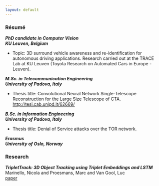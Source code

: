 ```yaml
---
layout: default
---
```


### Résumé

***PhD candidate in Computer Vision***<br>
***KU Leuven, Belgium***

* Topic: 3D surround vehicle awareness and re-identification for autonomous driving applications. Research carried out at the TRACE Lab at KU Leuven (Toyota Research on Automated Cars in Europe - Leuven).

***M.Sc. in Telecommunication Engineering***<br>
***University of Padova, Italy***

* Thesis title: Convolutional Neural Network Single-Telescope Reconstruction for the Large Size Telescope of CTA. <http://tesi.cab.unipd.it/62669/>

***B.Sc. in Information Engineering***<br>
***University of Padova, Italy***

* Thesis title: Denial of Service attacks over the TOR network.

***Erasmus***<br>
***University of Oslo, Norway***

### Research
***TripletTrack: 3D Object Tracking using Triplet Embeddings and LSTM***<br>
Marinello, Nicola and Proesmans, Marc and Van Gool, Luc<br>
[paper](https://arxiv.org/abs/2210.16204)

